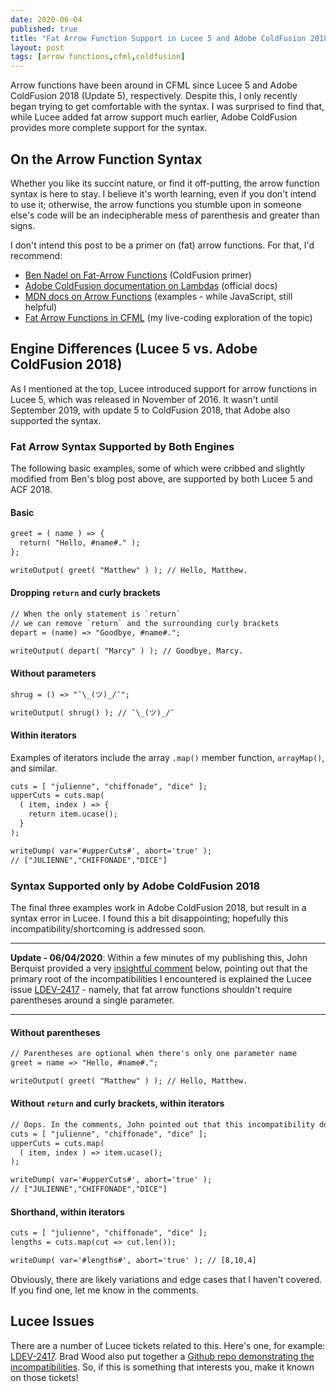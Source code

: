 ```yaml
---
date: 2020-06-04
published: true
title: "Fat Arrow Function Support in Lucee 5 and Adobe ColdFusion 2018"
layout: post
tags: [arrow functions,cfml,coldfusion]
---
```

Arrow functions have been around in CFML since Lucee 5 and Adobe ColdFusion 2018 (Update 5), respectively. Despite this, I only recently began trying to get comfortable with the syntax. I was surprised to find that, while Lucee added fat arrow support much earlier, Adobe ColdFusion provides more complete support for the syntax.
<!--more-->

## On the Arrow Function Syntax

Whether you like its succint nature, or find it off-putting, the arrow function syntax is here to stay. I believe it's worth learning, even if you don't intend to use it; otherwise, the arrow functions you stumble upon in someone else's code will be an indecipherable mess of parenthesis and greater than signs.

I don't intend this post to be a primer on (fat) arrow functions. For that, I'd recommend:

- [Ben Nadel on Fat-Arrow Functions](https://www.bennadel.com/blog/3648-fat-arrow-functions-and-lambda-expressions-are-supported-in-lucee-5-3-2-77.htm) (ColdFusion primer)
- [Adobe ColdFusion documentation on Lambdas](https://helpx.adobe.com/coldfusion/developing-applications/the-cfml-programming-language/extending-coldfusion-pages-with-cfml-scripting/using-closures.html#lambda) (official docs)
- [MDN docs on Arrow Functions](https://developer.mozilla.org/en-US/docs/Web/JavaScript/Reference/Functions/Arrow_functions) (examples - while JavaScript, still helpful)
- [Fat Arrow Functions in CFML](https://www.youtube.com/watch?v=bxblJ_PDuwo) (my live-coding exploration of the topic)

## Engine Differences (Lucee 5 vs. Adobe ColdFusion 2018)

As I mentioned at the top, Lucee introduced support for arrow functions in Lucee 5, which was released in November of 2016. It wasn't until September 2019, with update 5 to ColdFusion 2018, that Adobe also supported the syntax.

### Fat Arrow Syntax Supported by Both Engines

The following basic examples, some of which were cribbed and slightly modified from Ben's blog post above, are supported by both Lucee 5 and ACF 2018.

#### Basic

```cfc
greet = ( name ) => {
  return( "Hello, #name#." );
};

writeOutput( greet( "Matthew" ) ); // Hello, Matthew.
```

#### Dropping `return` and curly brackets

```cfc
// When the only statement is `return`
// we can remove `return` and the surrounding curly brackets
depart = (name) => "Goodbye, #name#.";

writeOutput( depart( "Marcy" ) ); // Goodbye, Marcy.
```

#### Without parameters

```cfc
shrug = () => "¯\_(ツ)_/¯";

writeOutput( shrug() ); // ¯\_(ツ)_/¯
```

#### Within iterators

Examples of iterators include the array `.map()` member function, `arrayMap()`, and similar.

```cfc
cuts = [ "julienne", "chiffonade", "dice" ];
upperCuts = cuts.map( 
  ( item, index ) => {
    return item.ucase();
  }
);

writeDump( var='#upperCuts#', abort='true' );
// ["JULIENNE","CHIFFONADE","DICE"]
```



### Syntax Supported only by Adobe ColdFusion 2018

The final three examples work in Adobe ColdFusion 2018, but result in a syntax error in Lucee. I found this a bit disappointing; hopefully this incompatibility/shortcoming is addressed soon.

___
**Update - 06/04/2020**: Within a few minutes of my publishing this, John Berquist provided a very [insightful comment](https://blog.mattclemente.com/2020/06/04/arrow-functions-in-adobe-coldfusion-and-lucee.html#comment-4941139643) below, pointing out that the primary root of the incompatibilities I encountered is explained the Lucee issue [LDEV-2417](https://luceeserver.atlassian.net/browse/LDEV-2417) - namely, that fat arrow functions shouldn't require parentheses around a single parameter.

___

#### Without parentheses

```cfc
// Parentheses are optional when there's only one parameter name
greet = name => "Hello, #name#.";

writeOutput( greet( "Matthew" ) ); // Hello, Matthew.
```

#### Without `return` and curly brackets, within iterators

```cfc
// Oops. In the comments, John pointed out that this incompatibility doesn't have to do with the arrow function, but rather with how Lucee/ACF differ in their parsing of the semicolon in the function.
cuts = [ "julienne", "chiffonade", "dice" ];
upperCuts = cuts.map( 
  ( item, index ) => item.ucase(); 
);

writeDump( var='#upperCuts#', abort='true' );
// ["JULIENNE","CHIFFONADE","DICE"]
```

#### Shorthand, within iterators

```cfc
cuts = [ "julienne", "chiffonade", "dice" ];
lengths = cuts.map(cut => cut.len());

writeDump( var='#lengths#', abort='true' ); // [8,10,4]
```

Obviously, there are likely variations and edge cases that I haven't covered. If you find one, let me know in the comments.

## Lucee Issues

There are a number of Lucee tickets related to this. Here's one, for example: [LDEV-2417](https://luceeserver.atlassian.net/browse/LDEV-2417). Brad Wood also put together a [Github repo demonstrating the incompatibilities](https://github.com/bdw429s/CFML-lambda-fat-arrow-functions). So, if this is something that interests you, make it known on those tickets!
